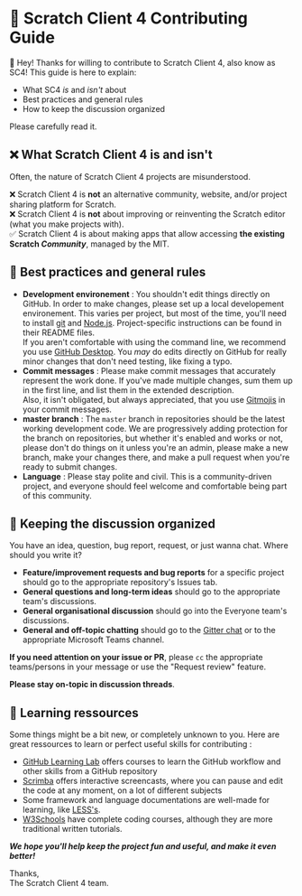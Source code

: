 # :book: Scratch Client 4 Contributing Guide

:wave: Hey! Thanks for willing to contribute to Scratch Client 4, also know as SC4! This guide is here to explain:

- What SC4 _is_ and _isn't_ about
- Best practices and general rules
- How to keep the discussion organized

Please carefully read it.

## :x: What Scratch Client 4 is and isn't

Often, the nature of Scratch Client 4 projects are misunderstood.

:x: Scratch Client 4 is **not** an alternative community, website, and/or project sharing platform for Scratch.  
:x: Scratch Client 4 is **not** about improving or reinventing the Scratch editor (what you make projects with).  
:white_check_mark: Scratch Client 4 is about making apps that allow accessing **the existing Scratch _Community_**, managed by the MIT.

## :art: Best practices and general rules

- **Development environement** : You shouldn't edit things directly on GitHub. In order to make changes, please set up a local developement environement.
This varies per project, but most of the time, you'll need to install [git](https://git-scm.com) and [Node.js](https://nodejs.org). Project-specific instructions can be found in their README files.  
If you aren't comfortable with using the command line, we recommend you use [GitHub Desktop](https://desktop.github.com). You _may_ do edits directly on GitHub for really minor changes that don't need testing, like fixing a typo.
- **Commit messages** : Please make commit messages that accurately represent the work done. If you've made multiple changes, sum them up in the first line, and list them in the extended description.  
Also, it isn't obligated, but always appreciated, that you use [Gitmojis](https://gitmoji.carloscuesta.me) in your commit messages.
- **master branch** : The `master` branch in repositories should be the latest working development code. We are progressively adding protection for the branch on repositories, but whether it's enabled and works or not, please don't do things on it unless you're an admin, please make a new branch, make your changes there, and make a pull request when you're ready to submit changes.
- **Language** : Please stay polite and civil. This is a community-driven project, and everyone should feel welcome and comfortable being part of this community.

## :speech_balloon: Keeping the discussion organized

You have an idea, question, bug report, request, or just wanna chat. Where should you write it?

- **Feature/improvement requests and bug reports** for a specific project should go to the appropriate repository's Issues tab.
- **General questions and long-term ideas** should go to the appropriate team's discussions.
- **General organisational discussion**  should go into the Everyone team's discussions.
- **General and off-topic chatting** should go to the [Gitter chat](https://gitter.im/scratchclient4/) or to the appropriate Microsoft Teams channel.


**If you need attention on your issue or PR**, please `cc` the appropriate teams/persons in your message or use the "Request review" feature.

**Please stay on-topic in discussion threads**.

## :notebook: Learning ressources

Some things might be a bit new, or completely unknown to you. Here are great ressources to learn or perfect useful skills for contributing :

- [GitHub Learning Lab](https://lab.github.com) offers courses to learn the GitHub workflow and other skills from a GitHub repository
- [Scrimba](https://scrimba.com) offers interactive screencasts, where you can pause and edit the code at any moment, on a lot of different subjects
- Some framework and language documentations are well-made for learning, like [LESS's](https://lesscss.org).
- [W3Schools](https://w3schools.com) have complete coding courses, although they are more traditional written tutorials.

***We hope you'll help keep the project fun and useful, and make it even better!***

Thanks,  
The Scratch Client 4 team.
